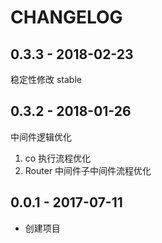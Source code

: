 # CHANGELOG

## 0.3.3 - 2018-02-23
稳定性修改 stable

## 0.3.2 - 2018-01-26
中间件逻辑优化
1. co 执行流程优化
2. Router 中间件子中间件流程优化

## 0.0.1 - 2017-07-11
* 创建项目
